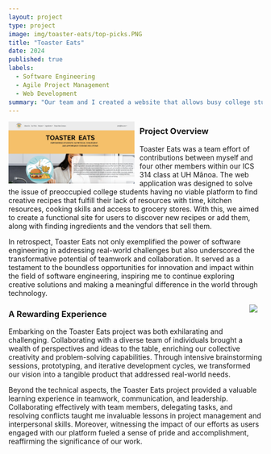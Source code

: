 ```yaml
---
layout: project
type: project
image: img/toaster-eats/top-picks.PNG
title: "Toaster Eats"
date: 2024
published: true
labels:
  - Software Engineering
  - Agile Project Management
  - Web Development
summary: "Our team and I created a website that allows busy college students to navigate tasty meal options tailored to their constraints with time and budget. It provides users with a platform for creating and sharing recipes, with the support of nearby vendors." 
---
```


<div style="float: left; margin-right: 10px;">
  <img width="250px" class="rounded" src="https://raw.githubusercontent.com/k-deguz/k-deguz.github.io/main/img/toaster-eats/toaster_landing.png">
</div>

### Project Overview
Toaster Eats was a team effort of contributions between myself and four other members within our ICS 314 class at UH Mānoa. The web application was designed to solve the issue of preoccupied college students having no viable platform to find creative recipes that fulfill their lack of resources with time, kitchen resources, cooking skills and access to grocery stores. With this, we aimed to create a functional site for users to discover new recipes or add them, along with finding ingredients and the vendors that sell them. 

In retrospect, Toaster Eats not only exemplified the power of software engineering in addressing real-world challenges but also underscored the transformative potential of teamwork and collaboration. It served as a testament to the boundless opportunities for innovation and impact within the field of software engineering, inspiring me to continue exploring creative solutions and making a meaningful difference in the world through technology.


<div style="float: right; margin-right: 10px;">
  <img width="250px" class="rounded" src="https://miro.medium.com/v2/resize:fit:1400/1*u4EBes6Muu2fy7iM8igMug.jpeg">
</div>

### A Rewarding Experience
Embarking on the Toaster Eats project was both exhilarating and challenging. Collaborating with a diverse team of individuals brought a wealth of perspectives and ideas to the table, enriching our collective creativity and problem-solving capabilities. Through intensive brainstorming sessions, prototyping, and iterative development cycles, we transformed our vision into a tangible product that addressed real-world needs.

Beyond the technical aspects, the Toaster Eats project provided a valuable learning experience in teamwork, communication, and leadership. Collaborating effectively with team members, delegating tasks, and resolving conflicts taught me invaluable lessons in project management and interpersonal skills. Moreover, witnessing the impact of our efforts as users engaged with our platform fueled a sense of pride and accomplishment, reaffirming the significance of our work.
